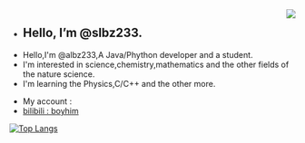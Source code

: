 <img align="right" src="https://github-readme-stats.vercel.app/api?username=slbz233&show_icons=true&theme=graywhite&count_private=true" /> 

- ## Hello, I’m @slbz233.
- Hello,I'm @albz233,A Java/Phython developer and a student.
- I'm interested in science,chemistry,mathematics and the other fields of the nature science.
- I'm learning the Physics,C/C++ and the other more.
<!--- 
- I'm looking forward to with you! 
--->
<!---
- My accounts :
--->
- My account :
- [bilibili : boyhim](https://b23.tv/JI2UIqZ)
<!--- - [bilibili : 前世之命](https://b23.tv/JcoSNEA) --->
<!--- 千万不要关注我同学的账号(前世之命)!千万千万不要关注! 
反正我写这里他也看不着,我就写多点吧awa~ --->

<!--- 既然你都看源码了,求你别关注前世之命qwp~ --->

<!--- [![ReadMe Card](https://github-readme-stats.vercel.app/api/pin/?username=xdi8mod&repo=Xdi8aho-Mod&theme=graywhite)](https://github.com/Xdi8Mod/Xdi8aho-Mod)
[![ReadMe Card](https://github-readme-stats.vercel.app/api/pin/?username=xdi8&repo=Xdi8aho-Editcount&theme=graywhite)](https://github.com/xdi8/Xdi8aho-Editcount)
[![ReadMe Card](https://github-readme-stats.vercel.app/api/pin/?username=QWERTY770&repo=Xdi8TerraGenesis&theme=graywhite)](https://github.com/QWERTY770/Xdi8TerraGenesis)--->

<!--- - Team members:
- Dev-Creeper --->
[![Top Langs](https://github-readme-stats.vercel.app/api/top-langs/?username=Dev-Creeper&layout=compact)](https://github.com/Dev-Creeper)
<!--- - slbz233
[![Top Langs](https://github-readme-stats.vercal.app/api/top-langs/?username=slbz233&layout=compact)](https://github.com/slbz233) --->
<!---
slbz233/slbz233 is a ✨ special ✨ repository because its `README.md` (this file) appears on your GitHub profile.
You can click the Preview link to take a look at your changes.
--->

